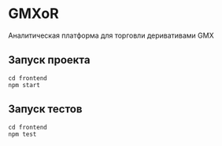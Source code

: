 # GMXoR
Аналитическая платформа для торговли деривативами GMX

## Запуск проекта
```
cd frontend
npm start
```

## Запуск тестов
```
cd frontend
npm test
```
